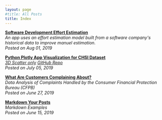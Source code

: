 ```yaml
---
layout: page
#title: All Posts
title: Index
---
```


**[Software Development Effort Estimation](https://hours-estimate.herokuapp.com/)**  
*An app uses an effort estimation model built from a software company's historical data to improve manuel estimation.*  
*Posted on Aug 01, 2019*

**[Python Plotly App Visualization for CHSI Dataset](https://tragically-eh-20397.herokuapp.com/)**  
*[3D Scatter only](http://dash-app-chsi.herokuapp.com/)* *[GitHub Repo](https://github.com/Nov05/CHSI-Dash)*  
*Posted on July 05, 2019*

**[What Are Customers Complaining About?](https://medium.com/@lwj.liuwenjing/what-are-customers-complaining-about-27792dc15151)**  
*Data Analysis of Complaints Handled by the Consumer Financial Protection Bureau (CFPB)*    
*Posted on June 27, 2019*  

**[Markdown Your Posts](https://lwjstudio.github.io/2019-06-15-markdown-your-posts/)**  
*Markdown Examples*  
*Posted on June 15, 2019*
